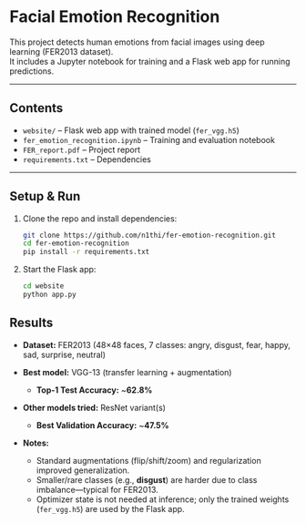# Facial Emotion Recognition  

This project detects human emotions from facial images using deep learning (FER2013 dataset).  
It includes a Jupyter notebook for training and a Flask web app for running predictions.  

---

## Contents
- `website/` – Flask web app with trained model (`fer_vgg.h5`)  
- `fer_emotion_recognition.ipynb` – Training and evaluation notebook  
- `FER_report.pdf` – Project report  
- `requirements.txt` – Dependencies  

---

## Setup & Run
1. Clone the repo and install dependencies:
   ```bash
   git clone https://github.com/n1thi/fer-emotion-recognition.git
   cd fer-emotion-recognition
   pip install -r requirements.txt
    ```
2. Start the Flask app:
    ```bash
    cd website
    python app.py
    ```

## Results 

- **Dataset:** FER2013 (48×48 faces, 7 classes: angry, disgust, fear, happy, sad, surprise, neutral)

- **Best model:** VGG-13 (transfer learning + augmentation)  
  - **Top-1 Test Accuracy:** ~**62.8%**

- **Other models tried:** ResNet variant(s)  
  - **Best Validation Accuracy:** ~**47.5%**

- **Notes:**
  - Standard augmentations (flip/shift/zoom) and regularization improved generalization.  
  - Smaller/rare classes (e.g., **disgust**) are harder due to class imbalance—typical for FER2013.  
  - Optimizer state is not needed at inference; only the trained weights (`fer_vgg.h5`) are used by the Flask app.  